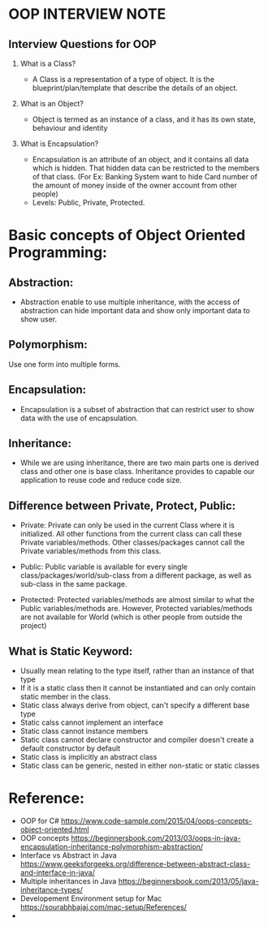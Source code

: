 # OOP INTERVIEW NOTE
## Interview Questions for OOP
1. What is a Class?
    - A Class is a representation of a type of object. It is the blueprint/plan/template that describe the details of an object.

1. What is an Object?
    - Object is termed as an instance of a class, and it has its own state, behaviour and identity

1. What is Encapsulation?
    - Encapsulation is an attribute of an object, and it contains all data which is hidden. That hidden data can be restricted to the members of that class. (For Ex: Banking System want to hide Card number of the amount of money inside of the owner account from other people)
    - Levels: Public, Private, Protected.









<!-- ########### UNDERSTANDING OOP ########### -->
# Basic concepts of Object Oriented Programming:
## Abstraction:
- Abstraction enable to use multiple inheritance, with the access of abstraction can hide important data and show only important data to show user.

## Polymorphism:
Use one form into multiple forms.

## Encapsulation:
- Encapsulation is a subset of abstraction that can restrict user to show data with the use of encapsulation.

## Inheritance:
- While we are using inheritance, there are two main parts one is derived class and other one is base class. Inheritance provides to capable our application to reuse code and reduce code size.

## Difference between Private, Protect, Public:
- Private: Private can only be used in the current Class where it is initialized. All
  other functions from the current class can call these Private variables/methods. Other classes/packages cannot call the Private variables/methods from this class.

- Public: Public variable is available for every single class/packages/world/sub-class from a different package, as well 
  as sub-class in the same package.

- Protected: Protected variables/methods are almost similar to what the Public variables/methods are. However, Protected
  variables/methods are not available for World (which is other people from outside the project)

## What is Static Keyword:
- Usually mean relating to the type itself, rather than an instance of that type
- If it is a static class then it cannot be instantiated and can only contain static member in the class.
- Static class always derive from object, can't specify a different base type
- Static calss cannot implement an interface
- Static class cannot instance members
- Static class cannot declare constructor and compiler doesn't create a default constructor by default
- Static class is implicitly an abstract class
- Static class can be generic, nested in either non-static or static classes

# Reference: 
- OOP for C# https://www.code-sample.com/2015/04/oops-concepts-object-oriented.html
- OOP concepts https://beginnersbook.com/2013/03/oops-in-java-encapsulation-inheritance-polymorphism-abstraction/
- Interface vs Abstract in Java https://www.geeksforgeeks.org/difference-between-abstract-class-and-interface-in-java/
- Multiple inheritances in Java https://beginnersbook.com/2013/05/java-inheritance-types/
- Developement Environment setup for Mac https://sourabhbajaj.com/mac-setup/References/
- 
